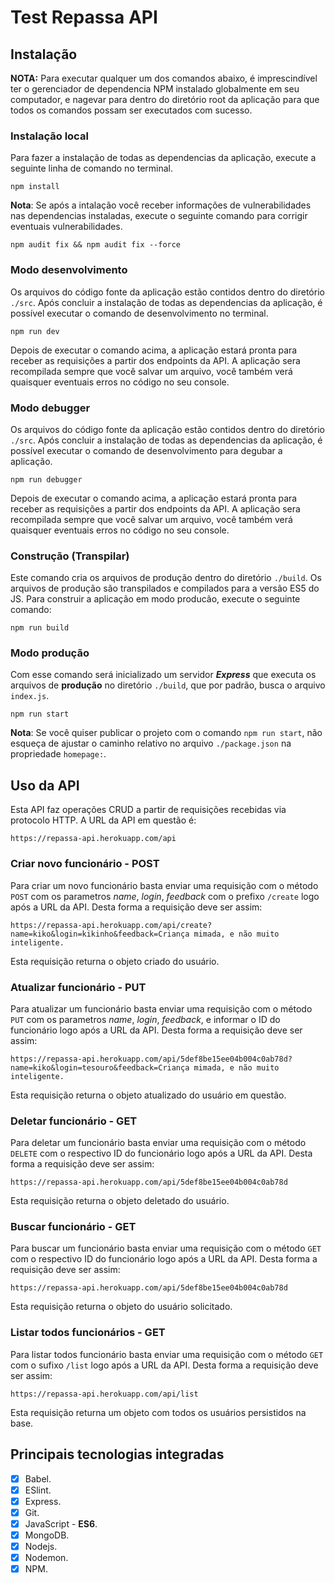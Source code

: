 # Test Repassa API

## Instalação

**NOTA:** Para executar qualquer um dos comandos abaixo, é imprescindível ter o gerenciador de dependencia NPM instalado globalmente em seu computador, e nagevar para dentro do diretório root da aplicação para que todos os comandos possam ser executados com sucesso.

### Instalação local

Para fazer a instalação de todas as dependencias da aplicação, execute a seguinte linha de comando no terminal.

    npm install

**Nota**: Se após a intalação você receber informações de vulnerabilidades nas dependencias instaladas, execute o seguinte comando para corrigir eventuais vulnerabilidades.

    npm audit fix && npm audit fix --force

### Modo desenvolvimento

Os arquivos do código fonte da aplicação estão contidos dentro do diretório `./src`.
Após concluir a instalação de todas as dependencias da aplicação, é possível executar o comando de desenvolvimento no terminal.

    npm run dev

Depois de executar o comando acima, a aplicação estará pronta para receber as requisições a partir dos endpoints da API.
A aplicação sera recompilada sempre que você salvar um arquivo, você também verá quaisquer eventuais erros no código no seu console.

### Modo debugger

Os arquivos do código fonte da aplicação estão contidos dentro do diretório `./src`.
Após concluir a instalação de todas as dependencias da aplicação, é possível executar o comando de desenvolvimento para degubar a aplicação.

    npm run debugger

Depois de executar o comando acima, a aplicação estará pronta para receber as requisições a partir dos endpoints da API.
A aplicação sera recompilada sempre que você salvar um arquivo, você também verá quaisquer eventuais erros no código no seu console.

### Construção (Transpilar)

Este comando cria os arquivos de produção dentro do diretório `./build`. Os arquivos de produção são transpilados e compilados para a versão ES5 do JS.
Para construir a aplicação em modo producão, execute o seguinte comando:

    npm run build

### Modo produção

Com esse comando será inicializado um servidor **_Express_** que executa os arquivos de **produção** no diretório `./build`, que por padrão, busca o arquivo `index.js`.

    npm run start

**Nota**: Se você quiser publicar o projeto com o comando `npm run start`, não esqueça de ajustar o caminho relativo no arquivo `./package.json` na propriedade `homepage:`.

## Uso da API

Esta API faz operações CRUD a partir de requisições recebidas via protocolo HTTP. A URL da API em questão é:

    https://repassa-api.herokuapp.com/api

### Criar novo funcionário - POST

Para criar um novo funcionário basta enviar uma requisição com o método `POST` com os parametros *name*, *login*, *feedback* com o prefixo `/create` logo após a URL da API.
Desta forma a requisição deve ser assim:

    https://repassa-api.herokuapp.com/api/create?name=kiko&login=kikinho&feedback=Criança mimada, e não muito inteligente.

Esta requisição returna o objeto criado do usuário.

### Atualizar funcionário - PUT

Para atualizar um funcionário basta enviar uma requisição com o método `PUT` com os parametros *name*, *login*, *feedback*, e informar o ID do funcionário logo após a URL da API.
Desta forma a requisição deve ser assim:

    https://repassa-api.herokuapp.com/api/5def8be15ee04b004c0ab78d?name=kiko&login=tesouro&feedback=Criança mimada, e não muito inteligente.

Esta requisição returna o objeto atualizado do usuário em questão.

### Deletar funcionário - GET

Para deletar um funcionário basta enviar uma requisição com o método `DELETE` com o respectivo ID do funcionário logo após a URL da API.
Desta forma a requisição deve ser assim:

    https://repassa-api.herokuapp.com/api/5def8be15ee04b004c0ab78d

Esta requisição returna o objeto deletado do usuário.

### Buscar funcionário - GET

Para buscar um funcionário basta enviar uma requisição com o método `GET` com o respectivo ID do funcionário logo após a URL da API.
Desta forma a requisição deve ser assim:

    https://repassa-api.herokuapp.com/api/5def8be15ee04b004c0ab78d

Esta requisição returna o objeto do usuário solicitado.

### Listar todos funcionários - GET

Para listar todos funcionário basta enviar uma requisição com o método `GET` com o sufixo `/list` logo após a URL da API.
Desta forma a requisição deve ser assim:

    https://repassa-api.herokuapp.com/api/list

Esta requisição returna um objeto com todos os usuários persistidos na base.

## Principais tecnologias integradas

- [x] Babel.
- [x] ESlint.
- [x] Express.
- [x] Git.
- [x] JavaScript - **ES6**.
- [x] MongoDB.
- [x] Nodejs.
- [x] Nodemon.
- [x] NPM.
